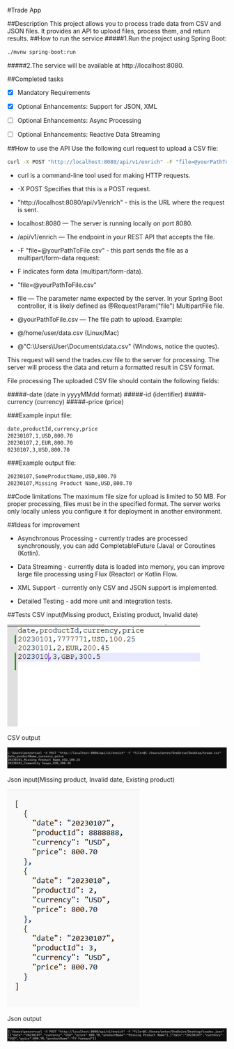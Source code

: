 #Trade App

##Description
This project allows you to process trade data from CSV and JSON files. It provides an API to upload files, process them, and return results.
##How to run the service
#####1.Run the project using Spring Boot:

```bash
./mvnw spring-boot:run
```

#####2.The service will be available at http://localhost:8080.

##Completed tasks
- [x] Mandatory Requirements
- [x] Optional Enhancements: Support for JSON, XML
- [ ] Optional Enhancements: Async Processing
- [ ] Optional Enhancements: Reactive Data Streaming


##How to use the API
Use the following curl request to upload a CSV file:
```bash
curl -X POST "http://localhost:8080/api/v1/enrich" -F "file=@yourPathToFile.csv"
```

- curl is a command-line tool used for making HTTP requests.

- -X POST
Specifies that this is a POST request.

- "http://localhost:8080/api/v1/enrich" - this is the URL where the request is sent. 
- localhost:8080 — The server is running locally on port 8080.
- /api/v1/enrich — The endpoint in your REST API that accepts the file.
- -F "file=@yourPathToFile.csv" - this part sends the file as a multipart/form-data request:
- F indicates form data (multipart/form-data).
- "file=@yourPathToFile.csv"
- file — The parameter name expected by the server. In your Spring Boot controller, it is likely defined as @RequestParam("file") MultipartFile file.
- @yourPathToFile.csv — The file path to upload. Example:
- @/home/user/data.csv (Linux/Mac)
- @"C:\Users\User\Documents\data.csv" (Windows, notice the quotes).

This request will send the trades.csv file to the server for processing. The server will process the data and return a formatted result in CSV format.

File processing
The uploaded CSV file should contain the following fields:

#####-date (date in yyyyMMdd format)
#####-id (identifier)
#####-currency (currency)
#####-price (price)

###Example input file:
```
date,productId,currency,price
20230107,1,USD,800.70
20230107,2,EUR,800.70
0230107,3,USD,800.70
```

###Example output file:
```
20230107,SomeProductName,USD,800.70
20230107,Missing Product Name,USD,800.70
```


##Code limitations
The maximum file size for upload is limited to 50 MB.
For proper processing, files must be in the specified format.
The server works only locally unless you configure it for deployment in another environment.

##Ideas for improvement
- Asynchronous Processing - currently trades are processed synchronously, you can add CompletableFuture (Java) or Coroutines (Kotlin).

- Data Streaming - currently data is loaded into memory, you can improve large file processing using Flux (Reactor) or Kotlin Flow.

- XML Support - currently only CSV and JSON support is implemented.

- Detailed Testing - add more unit and integration tests.

##Tests 
CSV input(Missing product, Existing product, Invalid date)

![CSV input.](tests/csv-input.png)

CSV output

![CSV output.](tests/csv-output.png)

Json input(Missing product, Invalid date, Existing product)

![Json input.](tests/json-input.png)

Json output

![Json output.](tests/json-output.png)





